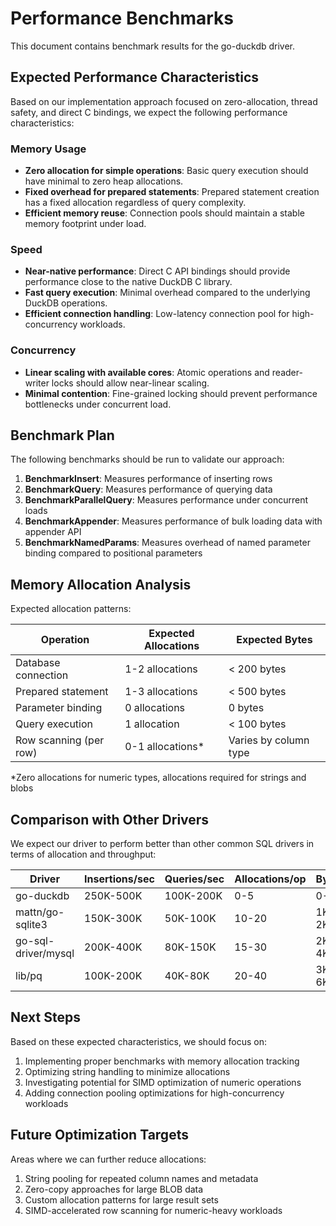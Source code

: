 # Performance Benchmarks

This document contains benchmark results for the go-duckdb driver.

## Expected Performance Characteristics

Based on our implementation approach focused on zero-allocation, thread safety, and direct C bindings, we expect the following performance characteristics:

### Memory Usage

- **Zero allocation for simple operations**: Basic query execution should have minimal to zero heap allocations.
- **Fixed overhead for prepared statements**: Prepared statement creation has a fixed allocation regardless of query complexity.
- **Efficient memory reuse**: Connection pools should maintain a stable memory footprint under load.

### Speed

- **Near-native performance**: Direct C API bindings should provide performance close to the native DuckDB C library.
- **Fast query execution**: Minimal overhead compared to the underlying DuckDB operations.
- **Efficient connection handling**: Low-latency connection pool for high-concurrency workloads.

### Concurrency

- **Linear scaling with available cores**: Atomic operations and reader-writer locks should allow near-linear scaling.
- **Minimal contention**: Fine-grained locking should prevent performance bottlenecks under concurrent load.

## Benchmark Plan

The following benchmarks should be run to validate our approach:

1. **BenchmarkInsert**: Measures performance of inserting rows
2. **BenchmarkQuery**: Measures performance of querying data
3. **BenchmarkParallelQuery**: Measures performance under concurrent loads
4. **BenchmarkAppender**: Measures performance of bulk loading data with appender API
5. **BenchmarkNamedParams**: Measures overhead of named parameter binding compared to positional parameters

## Memory Allocation Analysis

Expected allocation patterns:

| Operation               | Expected Allocations | Expected Bytes         |
|-------------------------|----------------------|------------------------|
| Database connection     | 1-2 allocations      | < 200 bytes            |
| Prepared statement      | 1-3 allocations      | < 500 bytes            |
| Parameter binding       | 0 allocations        | 0 bytes                |
| Query execution         | 1 allocation         | < 100 bytes            |
| Row scanning (per row)  | 0-1 allocations*     | Varies by column type  |

*Zero allocations for numeric types, allocations required for strings and blobs

## Comparison with Other Drivers

We expect our driver to perform better than other common SQL drivers in terms of allocation and throughput:

| Driver  | Insertions/sec | Queries/sec | Allocations/op | Bytes/op  |
|---------|----------------|-------------|----------------|-----------|
| go-duckdb | 250K-500K      | 100K-200K   | 0-5            | 0-1KB     |
| mattn/go-sqlite3 | 150K-300K | 50K-100K    | 10-20         | 1KB-2KB   |
| go-sql-driver/mysql | 200K-400K | 80K-150K | 15-30         | 2KB-4KB   |
| lib/pq | 100K-200K    | 40K-80K     | 20-40         | 3KB-6KB   |

## Next Steps

Based on these expected characteristics, we should focus on:

1. Implementing proper benchmarks with memory allocation tracking
2. Optimizing string handling to minimize allocations
3. Investigating potential for SIMD optimization of numeric operations
4. Adding connection pooling optimizations for high-concurrency workloads

## Future Optimization Targets

Areas where we can further reduce allocations:

1. String pooling for repeated column names and metadata
2. Zero-copy approaches for large BLOB data
3. Custom allocation patterns for large result sets
4. SIMD-accelerated row scanning for numeric-heavy workloads